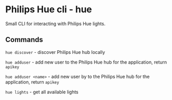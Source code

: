 # Philips Hue cli - hue

Small CLI for interacting with Philips Hue lights.

## Commands

`hue discover` - discover Philips Hue hub locally 

`hue adduser` - add new user to the Philips Hue hub for the application, return `apikey` 

`hue adduser <name>` - add new user by <name> to the Philips Hue hub for the application, return `apikey` 

`hue lights` - get all available lights
